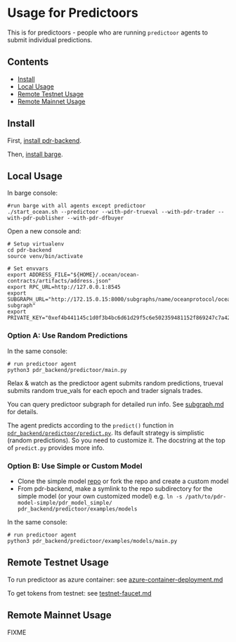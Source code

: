 <!--
Copyright 2023 Ocean Protocol Foundation
SPDX-License-Identifier: Apache-2.0
-->

# Usage for Predictoors

This is for predictoors - people who are running `predictoor` agents to submit individual predictions.

## Contents

- [Install](#install)
- [Local Usage](#local-usage)
- [Remote Testnet Usage](#remote-testnet-usage)
- [Remote Mainnet Usage](#remote-mainnet-usage)

## Install

First, [install pdr-backend](install.md).

Then, [install barge](barge.md#install-barge).

## Local Usage

In barge console:
```console
#run barge with all agents except predictoor
./start_ocean.sh --predictoor --with-pdr-trueval --with-pdr-trader --with-pdr-publisher --with-pdr-dfbuyer
```

Open a new console and:
```
# Setup virtualenv
cd pdr-backend
source venv/bin/activate

# Set envvars
export ADDRESS_FILE="${HOME}/.ocean/ocean-contracts/artifacts/address.json"
export RPC_URL=http://127.0.0.1:8545
export SUBGRAPH_URL="http://172.15.0.15:8000/subgraphs/name/oceanprotocol/ocean-subgraph"
export PRIVATE_KEY="0xef4b441145c1d0f3b4bc6d61d29f5c6e502359481152f869247c7a4244d45209"
```

### Option A: Use Random Predictions

In the same console:
```
# run predictoor agent
python3 pdr_backend/predictoor/main.py
```

Relax & watch as the predictoor agent submits random predictions, trueval submits random true_vals for each epoch and trader signals trades.

You can query predictoor subgraph for detailed run info. See [subgraph.md](subgraph.md) for details.

The agent predicts according to the `predict()` function in [`pdr_backend/predictoor/predict.py`](../pdr_backend/predictoor/predict.py). Its default strategy is simplistic (random predictions). So you need to customize it. The docstring at the top of `predict.py` provides more info.

### Option B: Use Simple or Custom Model

- Clone the simple model [repo](https://github.com/oceanprotocol/pdr-model-simple) or fork the repo and create a custom model 
- From pdr-backend, make a symlink to the repo subdirectory for the simple model (or your own customized model) e.g. `ln -s /path/to/pdr-model-simple/pdr_model_simple/ pdr_backend/predictoor/examples/models`

In the same console:
```
# run predictoor agent
python3 pdr_backend/predictoor/examples/models/main.py
```

## Remote Testnet Usage

To run predictoor as azure container: see [azure-container-deployment.md](azure-container-deployment.md)

To get tokens from testnet: see [testnet-faucet.md](testnet-faucet.md)

## Remote Mainnet Usage

FIXME


